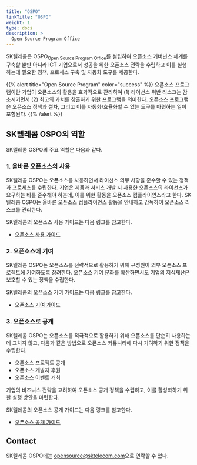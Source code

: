 ```yaml
---
title: "OSPO"
linkTitle: "OSPO"
weight: 1
type: docs
description: >
  Open Source Program Office
---
```


SK텔레콤은 OSPO<sub>Open Source Program Office</sub>를 설립하여 오픈소스 거버넌스 체계를 구축할 뿐만 아니라 ICT 기업으로서 성공을 위한 오픈소스 전략을 수립하고 이를 실행하는데 필요한 정책, 프로세스 구축 및 자동화 도구를 제공한다. 

{{% alert title="Open Source Program" color="success" %}}
오픈소스 프로그램이란 기업이 오픈소스의 활용을 효과적으로 관리하여 (1) 라이선스 위반 리스크는 감소시키면서 (2) 최고의 가치를 창출하기 위한 프로그램을 의미한다. 오픈소스 프로그램은 오픈소스 정책과 절차, 그리고 이를 자동화/효율화할 수 있는 도구를 마련하는 일이 포함된다. 
{{% /alert %}}


## SK텔레콤 OSPO의 역할

SK텔레콤 OSPO의 주요 역할은 다음과 같다. 

### 1. 올바른 오픈소스의 사용

SK텔레콤 OSPO는 오픈소스를 사용하면서 라이선스 의무 사항을 준수할 수 있는 정책과 프로세스를 수립한다. 기업은 제품과 서비스 개발 시 사용한 오픈소스의 라이선스가 요구하는 바를 준수해야 하는데, 이를 위한 활동을 오픈소스 컴플라이언스라고 한다. SK텔레콤 OSPO는 올바른 오픈소스 컴플라이언스 활동을 안내하고 감독하여 오픈소스 리스크를 관리한다.

SK텔레콤의 오픈소스 사용 가이드는 다음 링크를 참고한다.

* [오픈소스 사용 가이드](/guide/use)

### 2. 오픈소스에 기여

SK텔레콤 OSPO는 오픈소스를 전략적으로 활용하기 위해 구성원이 외부 오픈소스 프로젝트에 기여하도록 장려한다. 오픈소스 기여 문화를 확산하면서도 기업의 지식재산은 보호할 수 있는 정책을 수립한다.

SK텔레콤의 오픈소스 기여 가이드는 다음 링크를 참고한다.

* [오픈소스 기여 가이드](/guide/contribute)

### 3. 오픈소스로 공개

SK텔레콤 OSPO는 오픈소스를 적극적으로 활용하기 위해 오픈소스를 단순히 사용하는 데 그치지 않고, 다음과 같은 방법으로 오픈소스 커뮤니티에 다시 기여하기 위한 정책을 수립한다.

- 오픈소스 프로젝트 공개
- 오픈소스 개발자 후원
- 오픈소스 이벤트 개최

기업의 비즈니스 전략을 고려하여 오픈소스 공개 정책을 수립하고, 이를 활성화하기 위한 실행 방안을 마련한다.

SK텔레콤의 오픈소스 공개 가이드는 다음 링크를 참고한다. 

* [오픈소스 공개 가이드](/guide/release)

## Contact

SK텔레콤 OSPO에는 [opensource@sktelecom.com](opensource@sktelecom.com)으로 연락할 수 있다. 
